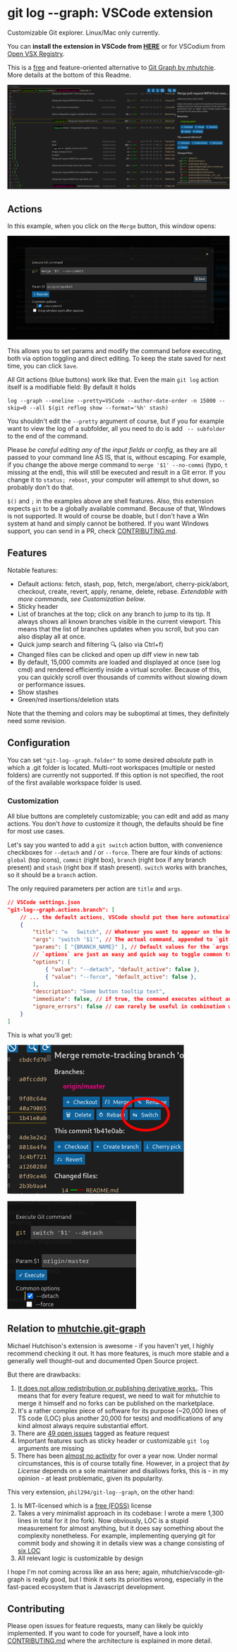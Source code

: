 # git log --graph: VSCode extension

Customizable Git explorer. Linux/Mac only currently.

You can **install the extension in VSCode from [HERE](https://marketplace.visualstudio.com/items?itemName=phil294.git-log--graph)** or for VSCodium from [Open VSX Registry](https://open-vsx.org/extension/phil294/git-log--graph).

This is a [free](https://en.wikipedia.org/wiki/Free_and_open-source_software#Four_essential_freedoms_of_Free_Software) and feature-oriented alternative to [Git Graph by mhutchie](https://github.com/mhutchie/vscode-git-graph/). More details at the bottom of this Readme.

![demo](./demo1.png)

## Actions

In this example, when you click on the `Merge` button, this window opens:

![demo](./demo2.png)

This allows you to set params and modify the command before executing, both via option toggling and direct editing. To keep the state saved for next time, you can click `Save`.

All Git actions (blue buttons) work like that. Even the main `git log` action itself is a modifiable field: By default it holds

    log --graph --oneline --pretty=VSCode --author-date-order -n 15000 --skip=0 --all $(git reflog show --format='%h' stash)

You shouldn't edit the `--pretty` argument of course, but if you for example want to view the log of a subfolder, all you need to do is add ` -- subfolder` to the end of the command.

Please *be careful editing any of the input fields or config*, as they are all passed to your command line AS IS, that is, without escaping. For example, if you change the above merge command to `merge '$1' --no-commi` (typo, `t` missing at the end), this will still be executed and result in a Git error. If you change it to `status; reboot`, your computer will attempt to shut down, so probably don't do that.

`$()` and `;` in the examples above are shell features. Also, this extension expects `git` to be a globally available command. Because of that, Windows is not supported. It would of course be doable, but I don't have a Win system at hand and simply cannot be bothered. If you want Windows support, you can send in a PR, check [CONTRIBUTING.md](./CONTRIBUTING.md).

## Features

Notable features:
 - Default actions: fetch, stash, pop, fetch, merge/abort, cherry-pick/abort, checkout, create, revert, apply, rename, delete, rebase. *Extendable with more commands, see *Customization* below*.
 - Sticky header
 - List of branches at the top; click on any branch to jump to its tip. It always shows all known branches visible in the current viewport. This means that the list of branches updates when you scroll, but you can also display all at once.
 - Quick jump search and filtering 🔍 (also via Ctrl+f)
 - Changed files can be clicked and open up diff view in new tab
 - By default, 15,000 commits are loaded and displayed at once (see log cmd) and rendered efficiently inside a virtual scroller. Because of this, you can quickly scroll over thousands of commits without slowing down or performance issues.
 - Show stashes
 - Green/red insertions/deletion stats

Note that the theming and colors may be suboptimal at times, they definitely need some revision.

## Configuration

You can set `"git-log--graph.folder"` to some desired *absolute* path in which a .git folder is located. Multi-root workspaces (multiple or nested folders) are currently not supported. If this option is not specified, the root of the first available workspace folder is used.

### Customization

All blue buttons are completely customizable; you can edit and add as many actions. You don't *have* to customize it though, the defaults should be fine for most use cases.

Let's say you wanted to add a `git switch` action button, with convenience checkboxes for `--detach` and / or `--force`.
There are four kinds of actions: `global` (top icons), `commit` (right box), `branch` (right box if any branch present) and `stash` (right box if stash present).
`switch` works with branches, so it should be a `branch` action.

The only required parameters per action are `title` and `args`.

```json
// VSCode settings.json
"git-log--graph.actions.branch": [
    // ... the default actions, VSCode should put them here automatically so you can also edit them.
    {
        "title": "⇆   Switch", // Whatever you want to appear on the button itself. Title is also used as a cache key (see `Save` above).
        "args": "switch '$1'", // The actual command, appended to `git `. This will be executed WITHOUT VALIDATION SO BE CAREFUL. $1, $2 and so on are placeholders for the respective `params`.
        "params": [ "{BRANCH_NAME}" ], // Default values for the `args` placeholders. You can write anything here, including special keywords that include: `{BRANCH_NAME}` and `{COMMIT_HASH}` (where it makes sense).
        // `options` are just an easy and quick way to toggle common trailing options. You can also specify them manually in `args` of course, given that `args` is also editable yet again at runtime.
        "options": [
            { "value": "--detach", "default_active": false },
            { "value": "--force", "default_active": false },
        ],
        "description": "Some button tooltip text",
        "immediate": false, // if true, the command executes without another user interaction step and closes again, except on error.
        "ignore_errors": false // can rarely be useful in combination with `immediate`
    }
]
```
This is what you'll get:

![switch button](./demo3.png)

![switch popup](./demo4.png)

## Relation to [mhutchie.git-graph](https://github.com/mhutchie/vscode-git-graph/)

Michael Hutchison's extension is awesome - if you haven't yet, I highly recommend checking it out. It has more features, is much more stable and a generally well thought-out and documented Open Source project.

But there are drawbacks:
 1. [It does not allow redistribution or publishing derivative works.](https://github.com/mhutchie/vscode-git-graph/blob/develop/LICENSE). This means that for every feature request, we need to wait for mhutchie to merge it himself and no forks can be published on the marketplace.
 2. It's a rather complex piece of software for its purpose (~20,000 lines of TS code (LOC) plus another 20,000 for tests) and modifications of any kind almost always require substantial effort.
 3. There are [49 open issues](https://github.com/mhutchie/vscode-git-graph/labels/feature%20request) tagged as feature request
 4. Important features such as sticky header or customizable `git log` arguments are missing
 5. There has been [almost no activity](https://github.com/mhutchie/vscode-git-graph/commits/develop) for over a year now. Under normal circumstances, this is of course totally fine. However, in a project that *by License* depends on a sole maintainer and disallows forks, this is - in my opinion - at least problematic, given its popularity.

This very extension, `phil294/git-log--graph`, on the other hand:
 1. Is MIT-licensed which is a [free (FOSS)](https://en.wikipedia.org/wiki/Free_and_open-source_software#Four_essential_freedoms_of_Free_Software) license
 2. Takes a very minimalist approach in its codebase: I wrote a mere 1,300 lines in total for it (no fork). Now obviously, LOC is a stupid measurement for almost anything, but it does say something about the complexity nonetheless. For example, implementing querying git for commit body and showing it in details view was a change consisting of [six LOC](https://github.com/phil294/git-log--graph/commit/4fb4cf2d08fac833f57758119995d994fee349db)
 3. All relevant logic is customizable by design

I hope I'm not coming across like an ass here; again, mhutchie/vscode-git-graph is really good, but I think it sets its priorities wrong, especially in the fast-paced ecosystem that is Javascript development.

## Contributing

Please open issues for feature requests, many can likely be quickly implemented. If you want to code for yourself, have a look into [CONTRIBUTING.md](./CONTRIBUTING.md) where the architecture is explained in more detail.